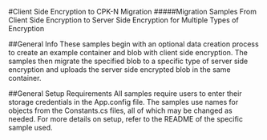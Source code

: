 #Client Side Encryption to CPK-N Migration
#####Migration Samples From Client Side Encryption to Server Side Encryption for Multiple Types of Encryption

##General Info
These samples begin with an optional data creation process to create an example container and blob with client side encryption. The samples then migrate the specified blob to a specific type of server side encryption and uploads the server side encrypted blob in the same container.

##General Setup Requirements
All samples require users to enter their storage credentials in the App.config file. The samples use names for objects from the Constants.cs files, all of which may be changed as needed. For more details on setup, refer to the README of the specific sample used.